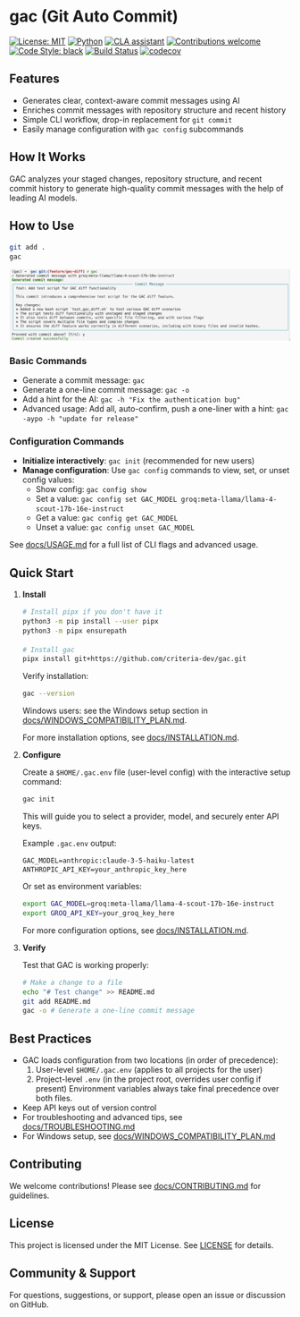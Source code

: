 # gac (Git Auto Commit)

[![License: MIT](https://img.shields.io/badge/License-MIT-yellow.svg)](LICENSE)
[![Python](https://img.shields.io/badge/python-3.10%20|%203.11%20|%203.12%20|%203.13-blue.svg)](https://www.python.org/downloads/)
[![CLA assistant](https://cla-assistant.io/readme/badge/criteria-dev/gac)](https://cla-assistant.io/criteria-dev/gac)
[![Contributions welcome](https://img.shields.io/badge/contributions-welcome-brightgreen.svg)](docs/CONTRIBUTING.md)
[![Code Style: black](https://img.shields.io/badge/code%20style-black-000000.svg)](https://github.com/psf/black)
[![Build Status](https://github.com/criteria-dev/gac/actions/workflows/ci.yml/badge.svg)](https://github.com/criteria-dev/gac/actions)
[![codecov](https://codecov.io/gh/criteria-dev/gac/branch/main/graph/badge.svg)](https://app.codecov.io/gh/criteria-dev/gac)

## Features

- Generates clear, context-aware commit messages using AI
- Enriches commit messages with repository structure and recent history
- Simple CLI workflow, drop-in replacement for `git commit`
- Easily manage configuration with `gac config` subcommands

## How It Works

GAC analyzes your staged changes, repository structure, and recent commit history to generate high-quality commit
messages with the help of leading AI models.

## How to Use

```sh
git add .
gac
```

![Simple GAC Usage](assets/gac-simple-usage.png)

### Basic Commands

- Generate a commit message: `gac`
- Generate a one-line commit message: `gac -o`
- Add a hint for the AI: `gac -h "Fix the authentication bug"`
- Advanced usage: Add all, auto-confirm, push a one-liner with a hint: `gac -aypo -h "update for release"`

### Configuration Commands

- **Initialize interactively**: `gac init` (recommended for new users)
- **Manage configuration**: Use `gac config` commands to view, set, or unset config values:
  - Show config: `gac config show`
  - Set a value: `gac config set GAC_MODEL groq:meta-llama/llama-4-scout-17b-16e-instruct`
  - Get a value: `gac config get GAC_MODEL`
  - Unset a value: `gac config unset GAC_MODEL`

See [docs/USAGE.md](docs/USAGE.md) for a full list of CLI flags and advanced usage.

## Quick Start

1. **Install**

   ```sh
   # Install pipx if you don't have it
   python3 -m pip install --user pipx
   python3 -m pipx ensurepath

   # Install gac
   pipx install git+https://github.com/criteria-dev/gac.git
   ```

   Verify installation:

   ```sh
   gac --version
   ```

   Windows users: see the Windows setup section in
   [docs/WINDOWS_COMPATIBILITY_PLAN.md](docs/WINDOWS_COMPATIBILITY_PLAN.md).

   For more installation options, see [docs/INSTALLATION.md](docs/INSTALLATION.md).

2. **Configure**

   Create a `$HOME/.gac.env` file (user-level config) with the interactive setup command:

   ```sh
   gac init
   ```

   This will guide you to select a provider, model, and securely enter API keys.

   Example `.gac.env` output:

   ```env
   GAC_MODEL=anthropic:claude-3-5-haiku-latest
   ANTHROPIC_API_KEY=your_anthropic_key_here
   ```

   Or set as environment variables:

   ```sh
   export GAC_MODEL=groq:meta-llama/llama-4-scout-17b-16e-instruct
   export GROQ_API_KEY=your_groq_key_here
   ```

   For more configuration options, see [docs/INSTALLATION.md](docs/INSTALLATION.md).

3. **Verify**

   Test that GAC is working properly:

   ```sh
   # Make a change to a file
   echo "# Test change" >> README.md
   git add README.md
   gac -o # Generate a one-line commit message
   ```

## Best Practices

- GAC loads configuration from two locations (in order of precedence):
  1. User-level `$HOME/.gac.env` (applies to all projects for the user)
  2. Project-level `.env` (in the project root, overrides user config if present) Environment variables always take
     final precedence over both files.
- Keep API keys out of version control
- For troubleshooting and advanced tips, see [docs/TROUBLESHOOTING.md](docs/TROUBLESHOOTING.md)
- For Windows setup, see [docs/WINDOWS_COMPATIBILITY_PLAN.md](docs/WINDOWS_COMPATIBILITY_PLAN.md)

## Contributing

We welcome contributions! Please see [docs/CONTRIBUTING.md](docs/CONTRIBUTING.md) for guidelines.

## License

This project is licensed under the MIT License. See [LICENSE](LICENSE) for details.

## Community & Support

For questions, suggestions, or support, please open an issue or discussion on GitHub.
